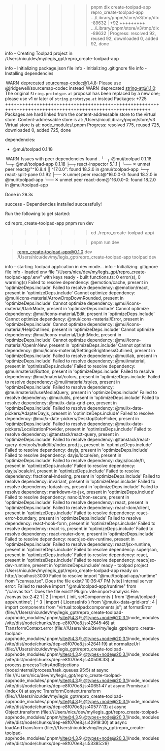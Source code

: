 >>>>>>> pnpm dlx create-toolpad-app repro_create-toolpad-app
.../Library/pnpm/store/v3/tmp/dlx-89632  |  +92 +++++++++
.../Library/pnpm/store/v3/tmp/dlx-89632  | Progress: resolved 92, reused 92, downloaded 0, added 92, done

info - Creating Toolpad project in /Users/nicu/dev/my/legis_gpt/repro_create-toolpad-app

info - Initializing package.json file
info - Initializing .gitignore file
info - Installing dependencies

 WARN  deprecated sourcemap-codec@1.4.8: Please use @jridgewell/sourcemap-codec instead
 WARN  deprecated string-at@1.1.0: The original `String.prototype.at` proposal has been replaced by a new one; please use v1 or later of `string.prototype.at` instead
Packages: +725
+++++++++++++++++++++++++++++++++++++++++++++++++++++++++++++++++++++++++++++++++++++++++++++++++++++++++
Packages are hard linked from the content-addressable store to the virtual store.
  Content-addressable store is at: /Users/nicu/Library/pnpm/store/v3
  Virtual store is at:             node_modules/.pnpm
Progress: resolved 775, reused 725, downloaded 0, added 725, done

dependencies:
+ @mui/toolpad 0.1.18

 WARN  Issues with peer dependencies found
.
└─┬ @mui/toolpad 0.1.18
  └─┬ @mui/toolpad-app 0.1.18
    ├─┬ react-inspector 5.1.1
    │ └── ✕ unmet peer react@"^16.8.4 || ^17.0.0": found 18.2.0 in @mui/toolpad-app
    └─┬ react-split-pane 0.1.92
      ├── ✕ unmet peer react@^16.0.0-0: found 18.2.0 in @mui/toolpad-app
      └── ✕ unmet peer react-dom@^16.0.0-0: found 18.2.0 in @mui/toolpad-app

Done in 29.3s

success - Dependencies installed successfully!

Run the following to get started:

  cd repro_create-toolpad-app
  pnpm run dev


>>>>>>> cd ./repro_create-toolpad-app/

>>>>>>> pnpm run dev

> repro_create-toolpad-app@0.1.0 dev /Users/nicu/dev/my/legis_gpt/repro_create-toolpad-app
> toolpad dev

info  - starting Toolpad application in dev mode...
info  - Initializing .gitignore file
info  - loaded env file "/Users/nicu/dev/my/legis_gpt/repro_create-toolpad-app/.env" with keys
ready - built functions.ts: 0 error(s), 0 warning(s)
Failed to resolve dependency: @emotion/cache, present in 'optimizeDeps.include'
Failed to resolve dependency: @emotion/react, present in 'optimizeDeps.include'
Cannot optimize dependency: @mui/icons-material/ArrowDropDownRounded, present in 'optimizeDeps.include'
Cannot optimize dependency: @mui/icons-material/DarkMode, present in 'optimizeDeps.include'
Cannot optimize dependency: @mui/icons-material/Edit, present in 'optimizeDeps.include'
Cannot optimize dependency: @mui/icons-material/Error, present in 'optimizeDeps.include'
Cannot optimize dependency: @mui/icons-material/HelpOutlined, present in 'optimizeDeps.include'
Cannot optimize dependency: @mui/icons-material/LightMode, present in 'optimizeDeps.include'
Cannot optimize dependency: @mui/icons-material/OpenInNew, present in 'optimizeDeps.include'
Cannot optimize dependency: @mui/icons-material/SettingsBrightnessOutlined, present in 'optimizeDeps.include'
Failed to resolve dependency: @mui/lab, present in 'optimizeDeps.include'
Failed to resolve dependency: @mui/material, present in 'optimizeDeps.include'
Failed to resolve dependency: @mui/material/Button, present in 'optimizeDeps.include'
Failed to resolve dependency: @mui/material/colors, present in 'optimizeDeps.include'
Failed to resolve dependency: @mui/material/styles, present in 'optimizeDeps.include'
Failed to resolve dependency: @mui/material/useMediaQuery, present in 'optimizeDeps.include'
Failed to resolve dependency: @mui/utils, present in 'optimizeDeps.include'
Failed to resolve dependency: @mui/x-data-grid-pro, present in 'optimizeDeps.include'
Failed to resolve dependency: @mui/x-date-pickers/AdapterDayjs, present in 'optimizeDeps.include'
Failed to resolve dependency: @mui/x-date-pickers/DesktopDatePicker, present in 'optimizeDeps.include'
Failed to resolve dependency: @mui/x-date-pickers/LocalizationProvider, present in 'optimizeDeps.include'
Failed to resolve dependency: @tanstack/react-query, present in 'optimizeDeps.include'
Failed to resolve dependency: @tanstack/react-query-devtools/build/lib/index.prod.js, present in 'optimizeDeps.include'
Failed to resolve dependency: dayjs, present in 'optimizeDeps.include'
Failed to resolve dependency: dayjs/locale/en, present in 'optimizeDeps.include'
Failed to resolve dependency: dayjs/locale/fr, present in 'optimizeDeps.include'
Failed to resolve dependency: dayjs/locale/nl, present in 'optimizeDeps.include'
Failed to resolve dependency: fractional-indexing, present in 'optimizeDeps.include'
Failed to resolve dependency: invariant, present in 'optimizeDeps.include'
Failed to resolve dependency: lodash-es, present in 'optimizeDeps.include'
Failed to resolve dependency: markdown-to-jsx, present in 'optimizeDeps.include'
Failed to resolve dependency: nanoid/non-secure, present in 'optimizeDeps.include'
Failed to resolve dependency: react, present in 'optimizeDeps.include'
Failed to resolve dependency: react-dom/client, present in 'optimizeDeps.include'
Failed to resolve dependency: react-error-boundary, present in 'optimizeDeps.include'
Failed to resolve dependency: react-hook-form, present in 'optimizeDeps.include'
Failed to resolve dependency: react-is, present in 'optimizeDeps.include'
Failed to resolve dependency: react-router-dom, present in 'optimizeDeps.include'
Failed to resolve dependency: react/jsx-dev-runtime, present in 'optimizeDeps.include'
Failed to resolve dependency: react/jsx-runtime, present in 'optimizeDeps.include'
Failed to resolve dependency: superjson, present in 'optimizeDeps.include'
Failed to resolve dependency: react, present in 'optimizeDeps.include'
Failed to resolve dependency: react/jsx-dev-runtime, present in 'optimizeDeps.include'
ready - toolpad project /Users/nicu/dev/my/legis_gpt/repro_create-toolpad-app ready on http://localhost:3000
Failed to resolve import "@mui/toolpad-app/runtime" from "/canvas.tsx". Does the file exist?
10:36:47 PM [vite] Internal server error: Failed to resolve import "@mui/toolpad-app/runtime" from "/canvas.tsx". Does the file exist?
  Plugin: vite:import-analysis
  File: /canvas.tsx:2:42
  1  |
  2  |      import { init, setComponents } from '@mui/toolpad-app/runtime';
     |                                           ^
  3  |      import { LicenseInfo } from '@mui/x-data-grid-pro';
  4  |      import components from "virtual:toolpad:components.js";
      at formatError (file:///Users/nicu/dev/my/legis_gpt/repro_create-toolpad-app/node_modules/.pnpm/vite@4.3.9_@types+node@20.3.1/node_modules/vite/dist/node/chunks/dep-e8f070e8.js:42645:46)
      at TransformContext.error (file:///Users/nicu/dev/my/legis_gpt/repro_create-toolpad-app/node_modules/.pnpm/vite@4.3.9_@types+node@20.3.1/node_modules/vite/dist/node/chunks/dep-e8f070e8.js:42641:19)
      at normalizeUrl (file:///Users/nicu/dev/my/legis_gpt/repro_create-toolpad-app/node_modules/.pnpm/vite@4.3.9_@types+node@20.3.1/node_modules/vite/dist/node/chunks/dep-e8f070e8.js:40508:33)
      at process.processTicksAndRejections (node:internal/process/task_queues:95:5)
      at async file:///Users/nicu/dev/my/legis_gpt/repro_create-toolpad-app/node_modules/.pnpm/vite@4.3.9_@types+node@20.3.1/node_modules/vite/dist/node/chunks/dep-e8f070e8.js:40651:47
      at async Promise.all (index 0)
      at async TransformContext.transform (file:///Users/nicu/dev/my/legis_gpt/repro_create-toolpad-app/node_modules/.pnpm/vite@4.3.9_@types+node@20.3.1/node_modules/vite/dist/node/chunks/dep-e8f070e8.js:40577:13)
      at async Object.transform (file:///Users/nicu/dev/my/legis_gpt/repro_create-toolpad-app/node_modules/.pnpm/vite@4.3.9_@types+node@20.3.1/node_modules/vite/dist/node/chunks/dep-e8f070e8.js:42919:30)
      at async loadAndTransform (file:///Users/nicu/dev/my/legis_gpt/repro_create-toolpad-app/node_modules/.pnpm/vite@4.3.9_@types+node@20.3.1/node_modules/vite/dist/node/chunks/dep-e8f070e8.js:53385:29)
